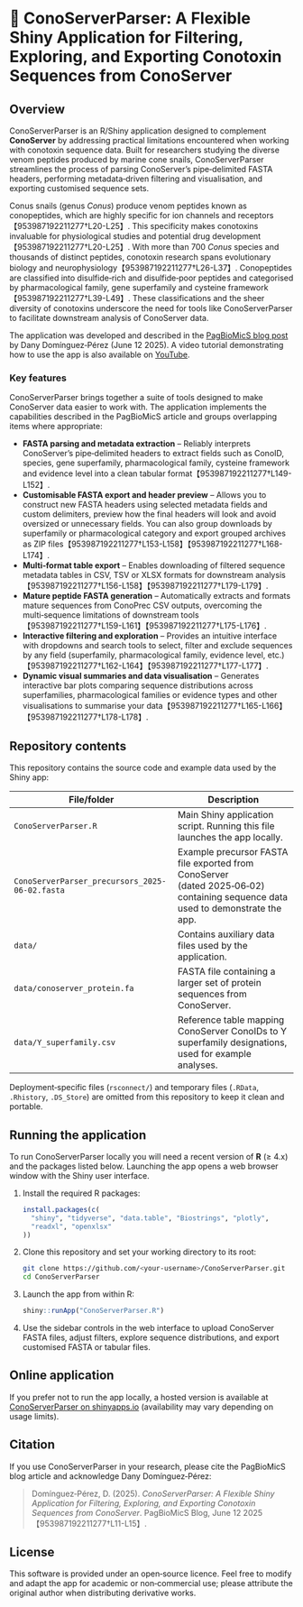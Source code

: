 # 🧪 ConoServerParser: A Flexible Shiny Application for Filtering, Exploring, and Exporting Conotoxin Sequences from ConoServer

## Overview

ConoServerParser is an R/Shiny application designed to complement **ConoServer** by addressing
practical limitations encountered when working with conotoxin sequence data.  Built for
researchers studying the diverse venom peptides produced by marine cone snails, ConoServerParser
streamlines the process of parsing ConoServer’s pipe‑delimited FASTA headers, performing
metadata‑driven filtering and visualisation, and exporting customised sequence sets.

Conus snails (genus *Conus*) produce venom peptides known as conopeptides, which are highly
specific for ion channels and receptors【953987192211277†L20-L25】.  This specificity makes
conotoxins invaluable for physiological studies and potential drug development【953987192211277†L20-L25】.
With more than 700 *Conus* species and thousands of distinct peptides, conotoxin research spans
evolutionary biology and neurophysiology【953987192211277†L26-L37】.  Conopeptides are classified
into disulfide‑rich and disulfide‑poor peptides and categorised by pharmacological family,
gene superfamily and cysteine framework【953987192211277†L39-L49】.  These classifications and
the sheer diversity of conotoxins underscore the need for tools like ConoServerParser to
facilitate downstream analysis of ConoServer data.

The application was developed and described in the [PagBioMicS blog post](https://www.pagbiomics.com/blog/---conoserverparser--a-flexible-shiny-application-for-filtering--exploring--and-exporting-conotoxin-sequences-from-conoserver)
by Dany Domínguez‑Pérez (June 12 2025).  A video tutorial demonstrating how to use the app
is also available on [YouTube](https://www.youtube.com/watch?v=ZgRrB305xRg).

### Key features

ConoServerParser brings together a suite of tools designed to make ConoServer data easier to
work with.  The application implements the capabilities described in the PagBioMicS article
and groups overlapping items where appropriate:

 - **FASTA parsing and metadata extraction** – Reliably interprets ConoServer’s
   pipe‑delimited headers to extract fields such as ConoID, species, gene superfamily,
   pharmacological family, cysteine framework and evidence level into a clean tabular
   format【953987192211277†L149-L152】.
 - **Customisable FASTA export and header preview** – Allows you to construct new FASTA
   headers using selected metadata fields and custom delimiters, preview how the final
   headers will look and avoid oversized or unnecessary fields.  You can also group
   downloads by superfamily or pharmacological category and export grouped archives as
   ZIP files【953987192211277†L153-L158】【953987192211277†L168-L174】.
 - **Multi‑format table export** – Enables downloading of filtered sequence metadata tables
   in CSV, TSV or XLSX formats for downstream analysis【953987192211277†L156-L158】【953987192211277†L179-L179】.
 - **Mature peptide FASTA generation** – Automatically extracts and formats mature
   sequences from ConoPrec CSV outputs, overcoming the multi‑sequence limitations of
   downstream tools【953987192211277†L159-L161】【953987192211277†L175-L176】.
 - **Interactive filtering and exploration** – Provides an intuitive interface with
   dropdowns and search tools to select, filter and exclude sequences by any field
   (superfamily, pharmacological family, evidence level, etc.)【953987192211277†L162-L164】【953987192211277†L177-L177】.
 - **Dynamic visual summaries and data visualisation** – Generates interactive bar plots
   comparing sequence distributions across superfamilies, pharmacological families or
   evidence types and other visualisations to summarise your data【953987192211277†L165-L166】【953987192211277†L178-L178】.

## Repository contents

This repository contains the source code and example data used by the Shiny app:

| File/folder | Description |
|---|---|
| `ConoServerParser.R` | Main Shiny application script. Running this file launches the app locally. |
| `ConoServerParser_precursors_2025-06-02.fasta` | Example precursor FASTA file exported from ConoServer (dated 2025‑06‑02) containing sequence data used to demonstrate the app. |
| `data/` | Contains auxiliary data files used by the application. |
| `data/conoserver_protein.fa` | FASTA file containing a larger set of protein sequences from ConoServer. |
| `data/Y_superfamily.csv` | Reference table mapping ConoServer ConoIDs to Y superfamily designations, used for example analyses. |

Deployment‑specific files (`rsconnect/`) and temporary files (`.RData`, `.Rhistory`, `.DS_Store`) are
omitted from this repository to keep it clean and portable.

## Running the application

To run ConoServerParser locally you will need a recent version of **R** (≥ 4.x) and the
packages listed below.  Launching the app opens a web browser window with the Shiny user
interface.

1. Install the required R packages:

   ```r
   install.packages(c(
     "shiny", "tidyverse", "data.table", "Biostrings", "plotly", 
     "readxl", "openxlsx"
   ))
   ```

2. Clone this repository and set your working directory to its root:

   ```bash
   git clone https://github.com/<your‑username>/ConoServerParser.git
   cd ConoServerParser
   ```

3. Launch the app from within R:

   ```r
   shiny::runApp("ConoServerParser.R")
   ```

4. Use the sidebar controls in the web interface to upload ConoServer FASTA files, adjust
   filters, explore sequence distributions, and export customised FASTA or tabular files.

## Online application

If you prefer not to run the app locally, a hosted version is available at
[ConoServerParser on shinyapps.io](https://danysaurio.shinyapps.io/ConoServerParser)
(availability may vary depending on usage limits).

## Citation

If you use ConoServerParser in your research, please cite the PagBioMicS blog article and
acknowledge Dany Domínguez‑Pérez:

> Domínguez‑Pérez, D. (2025). *ConoServerParser: A Flexible Shiny Application for Filtering,
> Exploring, and Exporting Conotoxin Sequences from ConoServer*. PagBioMicS Blog, June 12 2025【953987192211277†L11-L15】.

## License

This software is provided under an open‑source licence.  Feel free to modify and adapt the
app for academic or non‑commercial use; please attribute the original author when
distributing derivative works.
